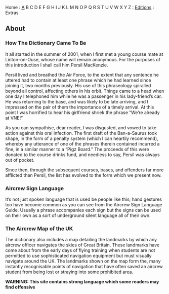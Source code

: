 

Home : [A](aircrew/a) B C D E F G H I J K L M N O P Q R S T U V W X Y Z : [Editions](/editions.md) : Extras

## About 
### How The Dictionary Came To Be

It all started in the summer of 2001, when I first met a young course mate at Linton-on-Ouse, whose name will remain anonymous. For the purposes of this introduction I shall call him Persil MacKenzie.

Persil lived and breathed the Air Force, to the extent that any sentence he uttered had to contain at least one phrase which he had learned since joining it, two months previously. His use of this phraseology spiralled beyond all control, affecting others in his orbit. Things came to a head when one day I telephoned him while he was a passenger in his lady-friend’s car. He was returning to the base, and was likely to be late arriving, and I impressed on the pair of them the importance of a timely arrival. At this point I was horrified to hear his girlfriend shriek the phrase “We’re already at VNE!”

As you can sympathise, dear reader, I was disgusted, and vowed to take action against this oral infection. The first draft of the Ban-a-Saurus took shape, in the form of a penalty system (which I can heartily recommend), whereby any utterance of one of the phrases therein contained incurred a fine, in a similar manner to a “Pigz Board.” The proceeds of this were donated to the course drinks fund, and needless to say, Persil was always out of pocket.

Since then, through the subsequent courses, bases, and offenders far more afflicted than Persil, the list has evolved to the form which we present now.

### Aircrew Sign Language

It’s not just spoken language that is used be people like this; hand gestures too have become common as you can see from the Aircrew Sign Language Guide. Usually a phrase accompanies each sign but the signs can be used on their own as a sort of underground silent language all of their own.

### The Aircrew Map of the UK

The dictionary also includes a map detailing the landmarks by which any aircrew officer navigates the skies of Great Britain. These landmarks have come about from the early days of flying training when students are not permitted to use sophisticated navigation equipment but must visually navigate around the UK. The landmarks shown on the map form the, many instantly recognisable points of navigation that have often saved an aircrew student from being lost or straying into some prohibited area.

 

**WARNING: This site contains strong language which some readers may find offensive**
